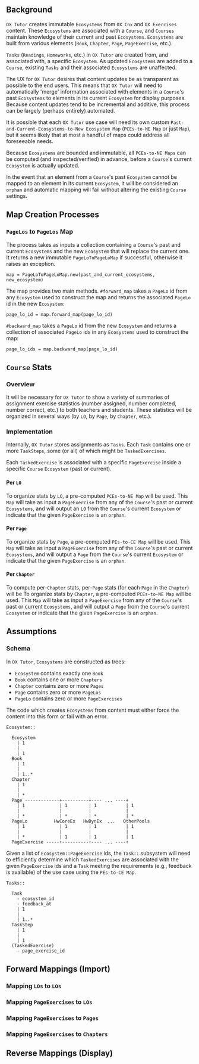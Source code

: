 
## Background

`OX Tutor` creates immutable `Ecosystems` from `OX Cnx` and `OX Exercises` content.
These `Ecosystems` are associated with a `Course`,
and `Courses` maintain knowledge of their current and past `Ecosystems`.
`Ecosystems` are built from various elements
(`Book`, `Chapter`, `Page`, `PageExercise`, etc.).

`Tasks` (`Readings`, `Homeworks`, etc.) in `OX Tutor`
are created from, and associated with,
a specific `Ecosystem`.
As updated `Ecosystems` are added to a `Course`,
existing `Tasks` and their associated `Ecosystems` are unaffected.

The UX for `OX Tutor` desires that
content updates be as transparent as possible
to the end users.
This means that `OX Tutor` will need to
automatically 'merge' information 
associated with elements in a `Course`'s past `Ecosystems`
to elements in its current `Ecosystem`
for display purposes.
Because content updates tend to be incremental and additive,
this process can be largely (perhaps entirely) automated.

It is possible that each `OX Tutor` use case
will need its own custom
`Past-and-Current-Ecosystems-to-New Ecosystem Map` (`PCEs-to-NE Map` or just `Map`),
but it seems likely that at most a handful of maps
could address all foreseeable needs.

Because `Ecosystems` are bounded and immutable,
all `PCEs-to-NE Maps` can be computed
(and inspected/verified) in advance, 
before a `Course`'s current `Ecosystem` is actually updated.

In the event that an element from a `Course`'s past `Ecosystem`
cannot be mapped to an element in its current `Ecosystem`,
it will be considered an `orphan`
and automatic mapping will fail
without altering the existing `Course` settings.

## Map Creation Processes

### `PageLos` to `PageLos` Map

The process takes as inputs
a collection containing a `Course`'s past and current `Ecosystems`
and the new `Ecosystem` that will replace the current one.
It returns a new immutable `PageLoToPageLoMap` if successful,
otherwise it raises an exception.
```
map = PageLoToPageLoMap.new(past_and_current_ecosystems, new_ecosystem)
```

The map provides two main methods.
`#forward_map` takes a `PageLo` id
from any `Ecosystem` used to construct the map
and returns the associated `PageLo` id
in the new `Ecosystem`:
```
page_lo_id = map.forward_map(page_lo_id)
```

`#backward_map` takes a `PageLo` id
from the new `Ecosystem`
and returns a collection
of associated `PageLo` ids
in any `Ecosystems` used to construct the map:
```
page_lo_ids = map.backward_map(page_lo_id)
```


## `Course` Stats

### Overview

It will be necessary for `OX Tutor` to show
a variety of summaries of assignment exercise statistics
(number assigned, number completed, number correct, etc.)
to both teachers and students.
These statistics will be organized in several ways
(by `LO`, by `Page`, by `Chapter`, etc.).

### Implementation

Internally, `OX Tutor` stores assignments as `Tasks`.
Each `Task` contains one or more `TaskSteps`,
some (or all) of which might be `TaskedExercises`.

Each `TaskedExercise` is associated with
a specific `PageExercise`
inside a specific `Course` `Ecosystem`
(past or current).

#### Per `LO`

To organize stats by `LO`,
a pre-computed `PCEs-to-NE Map`
will be used.
This `Map` will take as input a `PageExercise` 
from any of the `Course`'s past or current `Ecosystems`,
and will output an `LO` from the `Course`'s current `Ecosystem`
or indicate that the given `PageExercise` is an `orphan`.

#### Per `Page`

To organize stats by `Page`,
a pre-computed `PEs-to-CE Map`
will be used.
This `Map` will take as input a `PageExercise` 
from any of the `Course`'s past or current `Ecosystems`,
and will output a `Page` from the `Course`'s current `Ecosystem`
or indicate that the given `PageExercise` is an `orphan`.

#### Per `Chapter`

To compute per-`Chapter` stats,
per-`Page` stats (for each `Page` in the `Chapter`)
will be 
To organize stats by `Chapter`,
a pre-computed `PCEs-to-NE Map`
will be used.
This `Map` will take as input a `PageExercise` 
from any of the `Course`'s past or current `Ecosystems`,
and will output a `Page` from the `Course`'s current `Ecosystem`
or indicate that the given `PageExercise` is an `orphan`.

## Assumptions

### Schema

In `OX Tutor`, `Ecosystems` are constructed as trees:
* `Ecosystem` contains exactly one `Book`
* `Book` contains one or more `Chapters`
* `Chapter` contains zero or more `Pages`
* `Page` contains zero or more `PageLos`
* `PageLo` contains zero or more `PageExercises`

The code which creates `Ecosystems` from content
must either 
force the content into this form or 
fail with an error.

```
Ecosystem::

  Ecosystem
    | 1
    |
    | 1
  Book
    | 1
    |
    | 1..*
  Chapter
    | 1
    |
    | *
  Page -------------+----------+---- ... ----+
    | 1             | 1        | 1           | 1
    |               |          |             |
    | *             | *        | *           | *
  PageLo          HwCoreEx   HwDynEx  ...   OtherPools
    | 1             | 1        | 1           | 1
    |               |          |             |
    | *             | 1        | 1           | 1
  PageExercise -----+----------+---- ... ----+
```

Given a list of `Ecosystem::PageExercise` ids,
the `Task::` subsystem will need to efficiently determine
which `TaskedExercises` are associated with the given `PageExercise` ids
and a `Task` meeting the requirements
(e.g., feedback is available)
of the use case using the `PEs-to-CE Map`.

```
Tasks::

  Task
    - ecosystem_id
    - feedback_at
    | 1
    |
    | 1..*
  TaskStep
    | 1
    |
    | 1
  (TaskedExercise)
    - page_exercise_id
```

## Forward Mappings (Import)

### Mapping `LOs` to `LOs`

### Mapping `PageExercises` to `LOs`

### Mapping `PageExercises` to `Pages`

### Mapping `PageExercises` to `Chapters`

## Reverse Mappings (Display)


